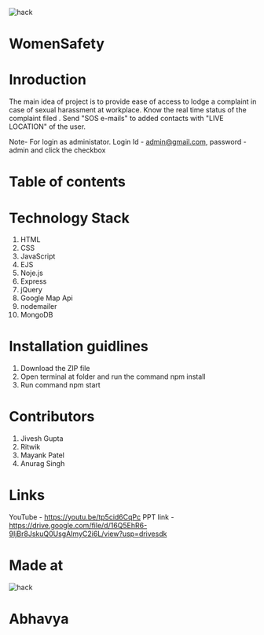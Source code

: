 ![hack](https://user-images.githubusercontent.com/81297119/114281657-411d3000-9a5d-11eb-844b-21baef54c5e7.png)
# WomenSafety
# Inroduction
The main idea of project is to provide ease of access to lodge a complaint in case of sexual harassment at workplace. 
Know the real time status of the complaint filed .
Send "SOS e-mails" to added contacts with "LIVE LOCATION" of the user.

Note- For login as administator. Login Id - admin@gmail.com, password - admin and click the checkbox

# Table of contents

# Technology Stack
1. HTML
2. CSS
3. JavaScript
4. EJS
5. Noje.js
6. Express
7. jQuery
8. Google Map Api
9. nodemailer
10. MongoDB

# Installation guidlines
1. Download the ZIP file
2. Open terminal at folder and run the command npm install
3. Run command npm start

# Contributors
1. Jivesh Gupta
2. Ritwik
3. Mayank Patel
4. Anurag Singh

# Links
YouTube - https://youtu.be/tp5cid6CqPc
PPT link - https://drive.google.com/file/d/16Q5EhR6-9IjBr8JskuQ0UsgAImyC2i6L/view?usp=drivesdk 

# Made at
![hack](https://user-images.githubusercontent.com/81297119/114281657-411d3000-9a5d-11eb-844b-21baef54c5e7.png)
# Abhavya
